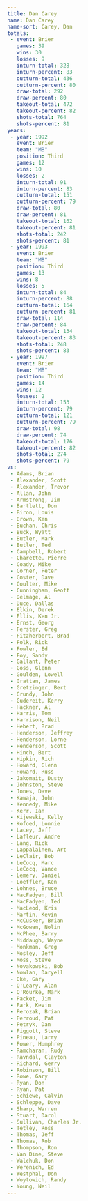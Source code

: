 ```yaml
---
title: Dan Carey
name: Dan Carey
name-sort: Carey, Dan
totals:
 - event: Brier
   games: 39
   wins: 30
   losses: 9
   inturn-total: 328
   inturn-percent: 83
   outturn-total: 436
   outturn-percent: 80
   draw-total: 292
   draw-percent: 80
   takeout-total: 472
   takeout-percent: 82
   shots-total: 764
   shots-percent: 81
years:
 - year: 1992
   event: Brier
   team: "MB"
   position: Third
   games: 12
   wins: 10
   losses: 2
   inturn-total: 91
   inturn-percent: 83
   outturn-total: 151
   outturn-percent: 79
   draw-total: 80
   draw-percent: 81
   takeout-total: 162
   takeout-percent: 81
   shots-total: 242
   shots-percent: 81
 - year: 1993
   event: Brier
   team: "MB"
   position: Third
   games: 13
   wins: 8
   losses: 5
   inturn-total: 84
   inturn-percent: 88
   outturn-total: 164
   outturn-percent: 81
   draw-total: 114
   draw-percent: 84
   takeout-total: 134
   takeout-percent: 83
   shots-total: 248
   shots-percent: 83
 - year: 1997
   event: Brier
   team: "MB"
   position: Third
   games: 14
   wins: 12
   losses: 2
   inturn-total: 153
   inturn-percent: 79
   outturn-total: 121
   outturn-percent: 79
   draw-total: 98
   draw-percent: 74
   takeout-total: 176
   takeout-percent: 82
   shots-total: 274
   shots-percent: 79
vs:
 - Adams, Brian
 - Alexander, Scott
 - Alexander, Trevor
 - Allan, John
 - Armstrong, Jim
 - Bartlett, Don
 - Biron, Louis
 - Brown, Ken
 - Buchan, Chris
 - Buck, Wyatt
 - Butler, Mark
 - Butler, Ted
 - Campbell, Robert
 - Charette, Pierre
 - Coady, Mike
 - Corner, Peter
 - Coster, Dave
 - Coulter, Mike
 - Cunningham, Geoff
 - Delmage, Al
 - Duce, Dallas
 - Elkin, Derek
 - Ellis, Ken Jr.
 - Ernst, Georg
 - Ferster, Greg
 - Fitzherbert, Brad
 - Folk, Rick
 - Fowler, Ed
 - Foy, Sandy
 - Gallant, Peter
 - Goss, Glenn
 - Goulden, Lowell
 - Grattan, James
 - Gretzinger, Bert
 - Grundy, John
 - Gudereit, Kerry
 - Hackner, Al
 - Harris, Tom
 - Harrison, Neil
 - Hebert, Brad
 - Henderson, Jeffrey
 - Henderson, Lorne
 - Henderson, Scott
 - Hinch, Bert
 - Hipkin, Rich
 - Howard, Glenn
 - Howard, Russ
 - Jakomait, Dusty
 - Johnston, Steve
 - Jones, Dave
 - Kawaja, John
 - Kennedy, Mike
 - Kerr, Ian
 - Kijewski, Kelly
 - Kofoed, Lonnie
 - Lacey, Jeff
 - Lafleur, Andre
 - Lang, Rick
 - Lappalainen, Art
 - LeClair, Bob
 - LeCocq, Marc
 - LeCocq, Vance
 - Lemery, Daniel
 - Loeffler, Ken
 - Lohnes, Bruce
 - MacFadyen, Bill
 - MacFadyen, Ted
 - MacLeod, Kris
 - Martin, Kevin
 - McCusker, Brian
 - McGowan, Nolin
 - McPhee, Barry
 - Middaugh, Wayne
 - Monkman, Greg
 - Mosley, Jeff
 - Moss, Steve
 - Novakowski, Bob
 - Nowlan, Daryell
 - Oke, Gary
 - O'Leary, Alan
 - O'Rourke, Mark
 - Packet, Jim
 - Park, Kevin
 - Perozak, Brian
 - Perroud, Pat
 - Petryk, Dan
 - Piggott, Steve
 - Pineau, Larry
 - Power, Humphrey
 - Ramcharan, Rudy
 - Ravndal, Clayton
 - Richard, Gerry
 - Robinson, Bill
 - Rowe, Gary
 - Ryan, Don
 - Ryan, Pat
 - Schiewe, Calvin
 - Schleppe, Dave
 - Sharp, Warren
 - Stuart, Darol
 - Sullivan, Charles Jr.
 - Tetley, Ross
 - Thomas, Jeff
 - Thomas, Rob
 - Thompson, Ron
 - Van Dine, Steve
 - Walchuk, Don
 - Werenich, Ed
 - Westphal, Don
 - Woytowich, Randy
 - Young, Neil
---
```

